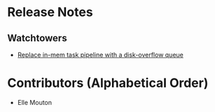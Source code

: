 # Release Notes

## Watchtowers

* [Replace in-mem task pipeline with a disk-overflow queue]()

# Contributors (Alphabetical Order)

* Elle Mouton
